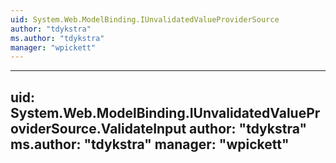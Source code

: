 ```yaml
---
uid: System.Web.ModelBinding.IUnvalidatedValueProviderSource
author: "tdykstra"
ms.author: "tdykstra"
manager: "wpickett"
---
```


---
uid: System.Web.ModelBinding.IUnvalidatedValueProviderSource.ValidateInput
author: "tdykstra"
ms.author: "tdykstra"
manager: "wpickett"
---
